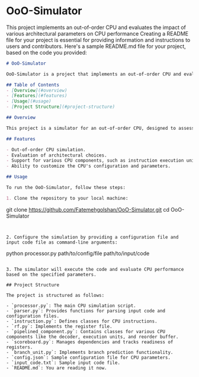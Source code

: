 # OoO-Simulator
This project implements an out-of-order CPU and evaluates the impact of various architectural parameters on CPU performance
Creating a README file for your project is essential for providing information and instructions to users and contributors. Here's a sample README.md file for your project, based on the code you provided:

```markdown
# OoO-Simulator

OoO-Simulator is a project that implements an out-of-order CPU and evaluates the impact of various architectural parameters on CPU performance.

## Table of Contents
- [Overview](#overview)
- [Features](#features)
- [Usage](#usage)
- [Project Structure](#project-structure)

## Overview

This project is a simulator for an out-of-order CPU, designed to assess the effect of architectural choices on CPU behavior and performance. It provides a flexible platform for experimenting with different CPU architectures and parameters.

## Features

- Out-of-order CPU simulation.
- Evaluation of architectural choices.
- Support for various CPU components, such as instruction execution units, reorder buffer, and branch prediction.
- Ability to customize the CPU's configuration and parameters.

## Usage

To run the OoO-Simulator, follow these steps:

1. Clone the repository to your local machine:

   ```
   git clone https://github.com/Fatemehgolshan/OoO-Simulator.git
   cd OoO-Simulator
   ```


2. Configure the simulation by providing a configuration file and input code file as command-line arguments:

   ```
   python processor.py path/to/config/file path/to/input/code
   ```

3. The simulator will execute the code and evaluate CPU performance based on the specified parameters.

## Project Structure

The project is structured as follows:

- `processor.py`: The main CPU simulation script.
- `parser.py`: Provides functions for parsing input code and configuration files.
- `instruction.py`: Defines classes for CPU instructions.
- `rf.py`: Implements the register file.
- `pipelined_component.py`: Contains classes for various CPU components like the decoder, execution units, and reorder buffer.
- `scoreboard.py`: Manages dependencies and tracks readiness of registers.
- `branch_unit.py`: Implements branch prediction functionality.
- `config.json`: Sample configuration file for CPU parameters.
- `input_code.txt`: Sample input code file.
- `README.md`: You are reading it now.


```

